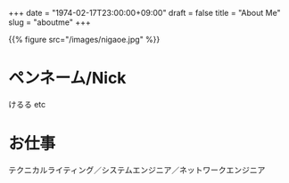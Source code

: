 +++
date = "1974-02-17T23:00:00+09:00"
draft = false
title = "About Me"
slug = "aboutme"
+++

{{% figure src="/images/nigaoe.jpg" %}}

# ペンネーム/Nick

けるる etc


# お仕事

テクニカルライティング／システムエンジニア／ネットワークエンジニア
